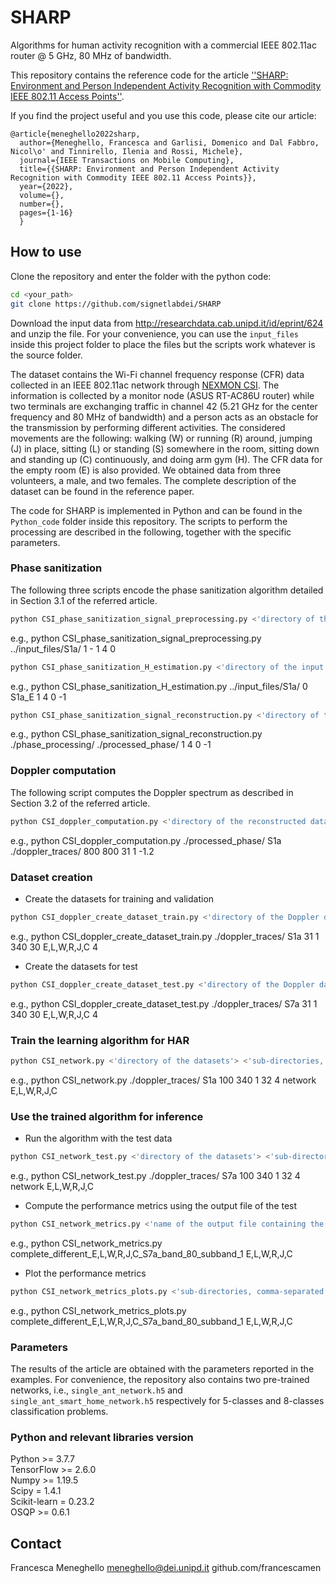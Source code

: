 # SHARP
Algorithms for human activity recognition with a commercial IEEE 802.11ac router @ 5 GHz, 80 MHz of bandwidth.

This repository contains the reference code for the article [''SHARP: Environment and Person Independent Activity Recognition with Commodity IEEE 802.11 Access Points''](https://ieeexplore.ieee.org/document/9804861).

If you find the project useful and you use this code, please cite our article:
```
@article{meneghello2022sharp,
  author={Meneghello, Francesca and Garlisi, Domenico and Dal Fabbro, Nicol\o' and Tinnirello, Ilenia and Rossi, Michele},
  journal={IEEE Transactions on Mobile Computing}, 
  title={{SHARP: Environment and Person Independent Activity Recognition with Commodity IEEE 802.11 Access Points}}, 
  year={2022},
  volume={},
  number={},
  pages={1-16}
  }
```

## How to use
Clone the repository and enter the folder with the python code:
```bash
cd <your_path>
git clone https://github.com/signetlabdei/SHARP
```

Download the input data from http://researchdata.cab.unipd.it/id/eprint/624 and unzip the file.
For your convenience, you can use the ```input_files``` inside this project folder to place the files but the scripts work whatever is the source folder.

The dataset contains the Wi-Fi channel frequency response (CFR) data collected in an IEEE 802.11ac network through [NEXMON CSI](https://github.com/seemoo-lab/nexmon_csi). 
The information is collected by a monitor node (ASUS RT-AC86U router) while two terminals are exchanging traffic in channel 42 (5.21 GHz for the center frequency and 80 MHz of bandwidth) and a person acts as an obstacle for the transmission by performing different activities. 
The considered movements are the following: walking (W) or running (R) around, jumping (J) in place, sitting (L) or standing (S) somewhere in the room, sitting down and standing up (C) continuously, and doing arm gym (H).
The CFR data for the empty room (E) is also provided. We obtained data from three volunteers, a male, and two females.
The complete description of the dataset can be found in the reference paper.

The code for SHARP is implemented in Python and can be found in the ```Python_code``` folder inside this repository. The scripts to perform the processing are described in the following, together with the specific parameters.

### Phase sanitization
The following three scripts encode the phase sanitization algorithm detailed in Section 3.1 of the referred article.
```bash
python CSI_phase_sanitization_signal_preprocessing.py <'directory of the input data'> <'process all the files in subdirectories (1) or not (0)'> <'name of the file to process (only if 0 in the previous field)'> <'number of spatial streams'> <'number of cores'> <'index where to start the processing for each stream'> 
```
e.g., python CSI_phase_sanitization_signal_preprocessing.py ../input_files/S1a/ 1 - 1 4 0

```bash
python CSI_phase_sanitization_H_estimation.py <'directory of the input data'> <'process all the files in subdirectories (1) or not (0)'> <'name of the file to process (only if 0 in the previous field)'> <'number of spatial streams'> <'number of cores'> <'index where to start the processing for each stream'> <'index where to stop the processing for each stream'> 
```
e.g., python CSI_phase_sanitization_H_estimation.py ../input_files/S1a/ 0 S1a_E 1 4 0 -1

```bash
python CSI_phase_sanitization_signal_reconstruction.py <'directory of the processed data'> <'directory to save the reconstructed data'> <'number of spatial streams'> <'number of cores'> <'index where to start the processing for each stream'> <'index where to stop the processing for each stream'> 
```
e.g., python CSI_phase_sanitization_signal_reconstruction.py ./phase_processing/ ./processed_phase/ 1 4 0 -1

### Doppler computation
The following script computes the Doppler spectrum as described in Section 3.2 of the referred article.

```bash
python CSI_doppler_computation.py <'directory of the reconstructed data'> <'sub-directories of data'> <'directory to save the Doppler data'> <'starting index to process data'> <'end index to process data (samples from the end)'> <'number of packets in a sample'> <'number of packets for sliding operations'> <'noise level'> <--bandwidth 'bandwidth'>
```
e.g., python CSI_doppler_computation.py ./processed_phase/ S1a ./doppler_traces/ 800 800 31 1 -1.2

### Dataset creation
- Create the datasets for training and validation
```bash
python CSI_doppler_create_dataset_train.py <'directory of the Doppler data'> <'sub-directories, comma-separated'> <'number of packets in a sample'> <'number of packets for sliding operations'> <'number of samples per window'> <'number of samples for window sliding'> <'labels of the activities to be considered'> <'number of streams * number of antennas'>
```
  e.g., python CSI_doppler_create_dataset_train.py ./doppler_traces/ S1a 31 1 340 30 E,L,W,R,J,C 4

- Create the datasets for test
```bash
python CSI_doppler_create_dataset_test.py <'directory of the Doppler data'> <'sub-directories, comma-separated'> <'number of packets in a sample'> <'number of packets for sliding operations'> <'number of samples per window'> <'number of samples for window sliding'> <'labels of the activities to be considered'> <'number of streams * number of antennas'>
```
  e.g., python CSI_doppler_create_dataset_test.py ./doppler_traces/ S7a 31 1 340 30 E,L,W,R,J,C 4

### Train the learning algorithm for HAR
```bash
python CSI_network.py <'directory of the datasets'> <'sub-directories, comma-separated'> <'length along the feature dimension (height)'> <'length along the time dimension (width)'> <'number of channels'> <'number of samples in a batch'> <'name prefix for the files'> <'activities to be considered, comma-separated'> <--bandwidth 'bandwidth'> <--sub-band 'index of the sub-band to consider (for 20 MHz and 40 MHz)'> 
```
e.g., python CSI_network.py ./doppler_traces/ S1a 100 340 1 32 4 network E,L,W,R,J,C

### Use the trained algorithm for inference
- Run the algorithm with the test data 
```bash
python CSI_network_test.py <'directory of the datasets'> <'sub-directories, comma-separated'> <'length along the feature dimension (height)'> <'length along the time dimension (width)'> <'number of channels'> <'number of samples in a batch'> <'name prefix for the files'> <'activities to be considered, comma-separated'> <--bandwidth 'bandwidth'> <--sub-band 'index of the sub-band to consider (for 20 MHz and 40 MHz)'> 
```
  e.g., python CSI_network_test.py ./doppler_traces/ S7a 100 340 1 32 4 network E,L,W,R,J,C

- Compute the performance metrics using the output file of the test
```bash
python CSI_network_metrics.py <'name of the output file containing the metrics'> <'activities to be considered, comma-separated'>
```
  e.g., python CSI_network_metrics.py complete_different_E,L,W,R,J,C_S7a_band_80_subband_1 E,L,W,R,J,C 

- Plot the performance metrics
```bash
python CSI_network_metrics_plots.py <'sub-directories, comma-separated'>
```
  e.g., python CSI_network_metrics_plots.py complete_different_E,L,W,R,J,C_S7a_band_80_subband_1 E,L,W,R,J,C

### Parameters
The results of the article are obtained with the parameters reported in the examples. For convenience, the repository also contains two pre-trained networks, i.e., ``single_ant_network.h5`` and ``single_ant_smart_home_network.h5`` respectively for 5-classes and 8-classes classification problems.

### Python and relevant libraries version
Python >= 3.7.7  
TensorFlow >= 2.6.0  
Numpy >= 1.19.5  
Scipy = 1.4.1  
Scikit-learn = 0.23.2  
OSQP >= 0.6.1

## Contact
Francesca Meneghello
meneghello@dei.unipd.it
github.com/francescamen
